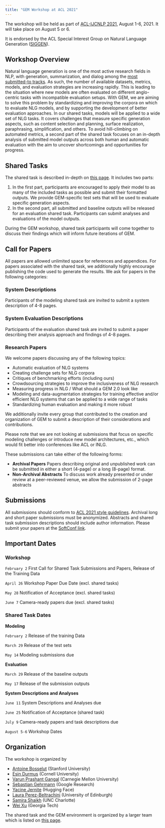 ```yaml
---
title: "GEM Workshop at ACL 2021"
---
```


The workshop will be held as part of [ACL-IJCNLP 2021](https://2021.aclweb.org/), August 1-6, 2021. It will take place on August 5 or 6.

It is endorsed by the ACL Special Interest Group on Natural Language Generation ([SIGGEN](https://aclweb.org/aclwiki/SIGGEN)).

## Workshop Overview

Natural language generation is one of the most active research fields in NLP, with generation, summarization, and dialog among the [most submitted-to tracks](https://acl2020.org/blog/general-conference-statistics/). As such, the number of available datasets, metrics, models, and evaluation strategies are increasing rapidly. This is leading to the situation where new models are often evaluated on different anglo-centric tasks with incompatible evaluation setups. With GEM, we are aiming to solve this problem by standardizing and improving the corpora on which to evaluate NLG models, and by supporting the development of better evaluation approaches. In our shared tasks, models will be applied to a wide set of NLG tasks. It covers challenges that measure specific generation aspects, such as content selection and planning, surface realization, paraphrasing, simplification, and others.
To avoid hill-climbing on automated metrics, a second part of the shared task focuses on an in-depth analysis of submitted model outputs across both human and automatic evaluation with the aim to uncover shortcomings and opportunities for progress.

## Shared Tasks

The shared task is described in-depth on [this page](/shared_task). It includes two parts:

1) In the first part, participants are encouraged to apply their model to as many of the included tasks as possible and submit their formatted outputs. We provide GEM-specific test sets that will be used to evaluate specific generation aspects.
2) In the second part, all submitted and baseline outputs will be released for an evaluation shared task. Participants can submit analyses and evaluations of the model outputs.

During the GEM workshop, shared task participants will come together to discuss their findings which will inform future iterations of GEM.

## Call for Papers

All papers are allowed unlimited space for references and appendices. For papers associated with the shared task, we additionally highly encourage publishing the code used to generate the results. We ask for papers in the following categories:

### System Descriptions
Participants of the modeling shared task are invited to submit a system description of 4-8 pages.

### System Evaluation Descriptions
Participants of the evaluation shared task are invited to submit a paper describing their analysis approach and findings of 4-8 pages.

### Research Papers
We welcome papers discussing any of the following topics:

- Automatic evaluation of NLG systems
- Creating challenge sets for NLG corpora
- Critiques of benchmarking efforts (including ours)
- Crowdsourcing strategies to improve the inclusiveness of NLG research
- Measuring progress in NLG / What should a GEM 2.0 look like
- Modeling and data-augmentation strategies for training effective and/or efficient NLG systems that can be applied to a wide range of tasks
- Standardizing human evaluation and making it more robust

We additionally invite every group that contributed to the creation and organization of GEM to submit a description of their considerations and contributions.

Please note that we are not looking at submissions that focus on specific modeling challenges or introduce new model architectures, etc., which would fit better into conferences like ACL or INLG.

These submissions can take either of the following forms:
- **Archival Papers** Papers describing original and unpublished work can be submitted in either a short (4-page) or a long (8-page) format.
- **Non-Archival Abstracts** To discuss work already presented or under review at a peer-reviewed venue, we allow the submission of 2-page abstracts


## Submissions

All submissions should conform to [ACL 2021 style guidelines](https://2021.aclweb.org/calls/papers/). Archival long and short paper submissions must be anonymized. Abstracts and shared task submission descriptions should include author information. Please submit your papers at the [SoftConf link](https://www.softconf.com/acl2021/w10_GEM21/).

## Important Dates

### Workshop

`February 2` First Call for Shared Task Submissions and Papers, Release of the Training Data

`April 26` Workshop Paper Due Date (excl. shared tasks)

`May 28`  Notification of Acceptance (excl. shared tasks)

`June 7`  Camera-ready papers due (excl. shared tasks)

### Shared Task Dates

**Modeling**

`February 2` Release of the training Data

`March 29` Release of the test sets

`May 14` Modeling submissions due

**Evaluation**

`March 29` Release of the baseline outputs

`May 17` Release of the submission outputs

**System Descriptions and Analyses**

`June 11` System Descriptions and Analyses due

`June 25` Notification of Acceptance (shared task)

`July 9` Camera-ready papers and task descriptions due

`August 5-6` Workshop Dates


## Organization

The workshop is organized by

- [Antoine Bosselut](https://atcbosselut.github.io/) (Stanford University)
- [Esin Durmus](http://www.cs.cornell.edu/~esindurmus/) (Cornell University)
- [Varun Prashant Gangal](https://vgtomahawk.github.io/) (Carnegie Mellon University)
- [Sebastian Gehrmann](https://sebastiangehrmann.com) (Google Research)
- [Yacine Jernite](https://yjernite.github.io/) (Hugging Face)
- [Laura Perez-Beltrachini](http://homepages.inf.ed.ac.uk/lperez/) (University of Edinburgh)
- [Samira Shaikh](https://webpages.uncc.edu/sshaikh2/) (UNC Charlotte)
- [Wei Xu](https://cocoxu.github.io/) (Georgia Tech)

The shared task and the GEM environment is organized by a larger team which is listed on [this page](/team).
